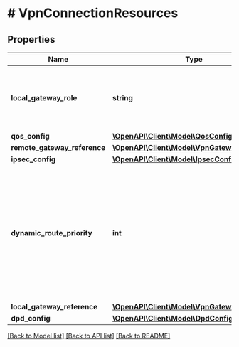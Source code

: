 # # VpnConnectionResources

## Properties

Name | Type | Description | Notes
------------ | ------------- | ------------- | -------------
**local_gateway_role** | **string** | Local gateway role (acceptor or initiator) in the connection. |
**qos_config** | [**\OpenAPI\Client\Model\QosConfig**](QosConfig.md) |  | [optional]
**remote_gateway_reference** | [**\OpenAPI\Client\Model\VpnGatewayReference**](VpnGatewayReference.md) |  |
**ipsec_config** | [**\OpenAPI\Client\Model\IpsecConfig**](IpsecConfig.md) |  |
**dynamic_route_priority** | **int** | Priority assigned to routes received on this connection over eBGP. A higher priority value indicates that the routes are more preferred. | [optional]
**local_gateway_reference** | [**\OpenAPI\Client\Model\VpnGatewayReference**](VpnGatewayReference.md) |  |
**dpd_config** | [**\OpenAPI\Client\Model\DpdConfig**](DpdConfig.md) |  | [optional]

[[Back to Model list]](../../README.md#models) [[Back to API list]](../../README.md#endpoints) [[Back to README]](../../README.md)
